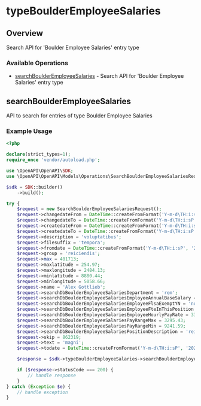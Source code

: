 # typeBoulderEmployeeSalaries

## Overview

Search API for 'Boulder Employee Salaries' entry type

### Available Operations

* [searchBoulderEmployeeSalaries](#searchboulderemployeesalaries) - Search API for 'Boulder Employee Salaries' entry type

## searchBoulderEmployeeSalaries

API to search for entries of type Boulder Employee Salaries

### Example Usage

```php
<?php

declare(strict_types=1);
require_once 'vendor/autoload.php';

use \OpenAPI\OpenAPI\SDK;
use \OpenAPI\OpenAPI\Models\Operations\SearchBoulderEmployeeSalariesRequest;

$sdk = SDK::builder()
    ->build();

try {
    $request = new SearchBoulderEmployeeSalariesRequest();
    $request->changedateFrom = DateTime::createFromFormat('Y-m-d\TH:i:sP', '2022-05-29T20:03:41.130Z');
    $request->changedateTo = DateTime::createFromFormat('Y-m-d\TH:i:sP', '2022-02-07T16:22:20.061Z');
    $request->createdateFrom = DateTime::createFromFormat('Y-m-d\TH:i:sP', '2022-08-05T13:00:56.741Z');
    $request->createdateTo = DateTime::createFromFormat('Y-m-d\TH:i:sP', '2021-11-23T23:35:18.899Z');
    $request->description = 'voluptatibus';
    $request->filesuffix = 'tempora';
    $request->fromdate = DateTime::createFromFormat('Y-m-d\TH:i:sP', '2022-07-18T18:18:32.854Z');
    $request->group = 'reiciendis';
    $request->max = 401713;
    $request->maxlatitude = 254.97;
    $request->maxlongitude = 2484.13;
    $request->minlatitude = 8880.44;
    $request->minlongitude = 5058.66;
    $request->name = 'Alex Gottlieb';
    $request->searchDbBoulderEmployeeSalariesDepartment = 'rem';
    $request->searchDbBoulderEmployeeSalariesEmployeeAnnualBaseSalary = 265.22;
    $request->searchDbBoulderEmployeeSalariesEmployeeFlsaExemptYN = 'nobis';
    $request->searchDbBoulderEmployeeSalariesEmployeeFteInThisPosition = 6256.37;
    $request->searchDbBoulderEmployeeSalariesEmployeeHourlyPayRate = 3335.07;
    $request->searchDbBoulderEmployeeSalariesPayRangeMax = 3295.43;
    $request->searchDbBoulderEmployeeSalariesPayRangeMin = 9241.59;
    $request->searchDbBoulderEmployeeSalariesPositionDescription = 'reiciendis';
    $request->skip = 862319;
    $request->text = 'magni';
    $request->todate = DateTime::createFromFormat('Y-m-d\TH:i:sP', '2022-02-05T23:00:32.306Z');

    $response = $sdk->typeBoulderEmployeeSalaries->searchBoulderEmployeeSalaries($request);

    if ($response->statusCode === 200) {
        // handle response
    }
} catch (Exception $e) {
    // handle exception
}
```

